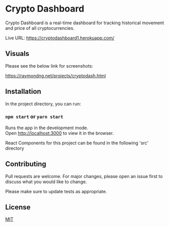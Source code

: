 # Crypto Dashboard
Crypto Dashboard is a real-time dashboard for tracking historical movement and price of all cryptocurrencies.

Live URL: https://cryptodashboard1.herokuapp.com/

## Visuals
Please see the below link for screenshots:

https://raymondng.net/projects/cryptodash.html

## Installation
In the project directory, you can run:

### `npm start` or `yarn start`

Runs the app in the development mode.\
Open [http://localhost:3000](http://localhost:3000) to view it in the browser.


React Components for this project can be found in the following 'src' directory

## Contributing
Pull requests are welcome. For major changes, please open an issue first to discuss what you would like to change.

Please make sure to update tests as appropriate.

## License
[MIT](https://choosealicense.com/licenses/mit/)

